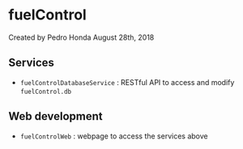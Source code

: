 # fuelControl
Created by Pedro Honda
August 28th, 2018

## Services

- `fuelControlDatabaseService` : RESTful API to access and modify `fuelControl.db`

## Web development

- `fuelControlWeb` : webpage to access the services above